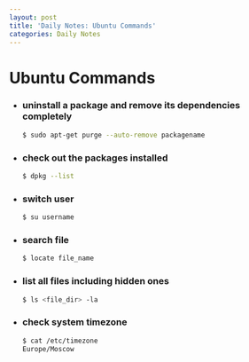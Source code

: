 ```yaml
---
layout: post
title: 'Daily Notes: Ubuntu Commands'
categories: Daily Notes
---
```


# Ubuntu Commands

- ### uninstall a package and remove its dependencies completely
  ```bash
  $ sudo apt-get purge --auto-remove packagename
  ```
- ### check out the packages installed
  ```bash
  $ dpkg --list
  ```
- ### switch user
  ```bash
  $ su username
  ```
- ### search file
  ```bash
  $ locate file_name
  ```
- ### list all files including hidden ones
  ```bash
  $ ls <file_dir> -la
  ```
- ### check system timezone
  ```bash
  $ cat /etc/timezone
  Europe/Moscow
  ```
